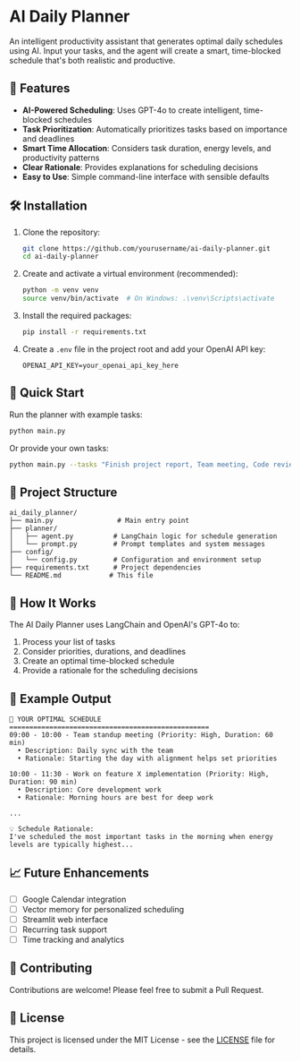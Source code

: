 # AI Daily Planner

An intelligent productivity assistant that generates optimal daily schedules using AI. Input your tasks, and the agent will create a smart, time-blocked schedule that's both realistic and productive.

## 🚀 Features

- **AI-Powered Scheduling**: Uses GPT-4o to create intelligent, time-blocked schedules
- **Task Prioritization**: Automatically prioritizes tasks based on importance and deadlines
- **Smart Time Allocation**: Considers task duration, energy levels, and productivity patterns
- **Clear Rationale**: Provides explanations for scheduling decisions
- **Easy to Use**: Simple command-line interface with sensible defaults

## 🛠 Installation

1. Clone the repository:
   ```bash
   git clone https://github.com/yourusername/ai-daily-planner.git
   cd ai-daily-planner
   ```

2. Create and activate a virtual environment (recommended):
   ```bash
   python -m venv venv
   source venv/bin/activate  # On Windows: .\venv\Scripts\activate
   ```

3. Install the required packages:
   ```bash
   pip install -r requirements.txt
   ```

4. Create a `.env` file in the project root and add your OpenAI API key:
   ```env
   OPENAI_API_KEY=your_openai_api_key_here
   ```

## 🚦 Quick Start

Run the planner with example tasks:
```bash
python main.py
```

Or provide your own tasks:
```bash
python main.py --tasks "Finish project report, Team meeting, Code review, Lunch break"
```

## 📁 Project Structure

```
ai_daily_planner/
├── main.py                # Main entry point
├── planner/
│   ├── agent.py          # LangChain logic for schedule generation
│   └── prompt.py         # Prompt templates and system messages
├── config/
│   └── config.py         # Configuration and environment setup
├── requirements.txt      # Project dependencies
└── README.md            # This file
```

## 🤖 How It Works

The AI Daily Planner uses LangChain and OpenAI's GPT-4o to:
1. Process your list of tasks
2. Consider priorities, durations, and deadlines
3. Create an optimal time-blocked schedule
4. Provide a rationale for the scheduling decisions

## 📝 Example Output

```
📅 YOUR OPTIMAL SCHEDULE
==================================================
09:00 - 10:00 - Team standup meeting (Priority: High, Duration: 60 min)
  • Description: Daily sync with the team
  • Rationale: Starting the day with alignment helps set priorities

10:00 - 11:30 - Work on feature X implementation (Priority: High, Duration: 90 min)
  • Description: Core development work
  • Rationale: Morning hours are best for deep work

...

💡 Schedule Rationale:
I've scheduled the most important tasks in the morning when energy levels are typically highest...
```

## 📈 Future Enhancements

- [ ] Google Calendar integration
- [ ] Vector memory for personalized scheduling
- [ ] Streamlit web interface
- [ ] Recurring task support
- [ ] Time tracking and analytics

## 🤝 Contributing

Contributions are welcome! Please feel free to submit a Pull Request.

## 📜 License

This project is licensed under the MIT License - see the [LICENSE](LICENSE) file for details.
